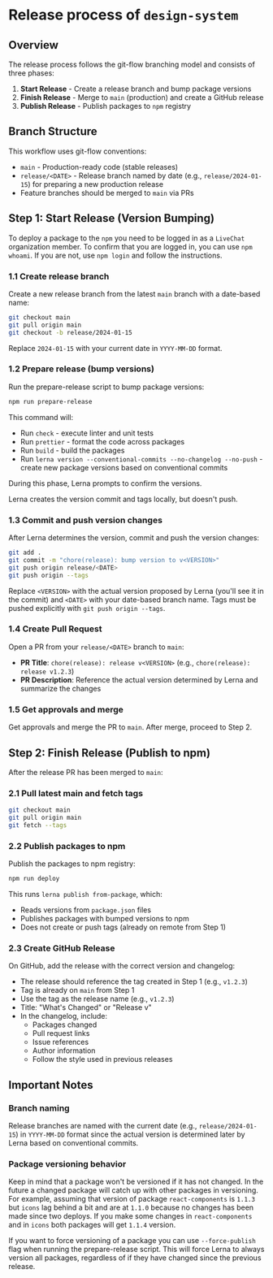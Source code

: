 # Release process of `design-system`

## Overview

The release process follows the git-flow branching model and consists of three phases:
1. **Start Release** - Create a release branch and bump package versions
2. **Finish Release** - Merge to `main` (production) and create a GitHub release
3. **Publish Release** - Publish packages to `npm` registry

## Branch Structure

This workflow uses git-flow conventions:
- `main` - Production-ready code (stable releases)
- `release/<DATE>` - Release branch named by date (e.g., `release/2024-01-15`) for preparing a new production release
- Feature branches should be merged to `main` via PRs

## Step 1: Start Release (Version Bumping)

To deploy a package to the `npm` you need to be logged in as a `LiveChat` organization member. To confirm that you are logged in, you can use `npm whoami`. If you are not, use `npm login` and follow the instructions.

### 1.1 Create release branch

Create a new release branch from the latest `main` branch with a date-based name:

```bash
git checkout main
git pull origin main
git checkout -b release/2024-01-15
```

Replace `2024-01-15` with your current date in `YYYY-MM-DD` format. 

### 1.2 Prepare release (bump versions)

Run the prepare-release script to bump package versions:

```bash
npm run prepare-release
```

This command will:
- Run `check` - execute linter and unit tests
- Run `prettier` - format the code across packages
- Run `build` - build the packages
- Run `lerna version --conventional-commits --no-changelog --no-push` - create new package versions based on conventional commits

During this phase, Lerna prompts to confirm the versions.

Lerna creates the version commit and tags locally, but doesn't push.

### 1.3 Commit and push version changes

After Lerna determines the version, commit and push the version changes:

```bash
git add .
git commit -m "chore(release): bump version to v<VERSION>"
git push origin release/<DATE>
git push origin --tags
```

Replace `<VERSION>` with the actual version proposed by Lerna (you'll see it in the commit) and `<DATE>` with your date-based branch name. Tags must be pushed explicitly with `git push origin --tags`.

### 1.4 Create Pull Request

Open a PR from your `release/<DATE>` branch to `main`:

- **PR Title**: `chore(release): release v<VERSION>` (e.g., `chore(release): release v1.2.3`)
- **PR Description**: Reference the actual version determined by Lerna and summarize the changes

### 1.5 Get approvals and merge

Get approvals and merge the PR to `main`. After merge, proceed to Step 2.

## Step 2: Finish Release (Publish to npm)

After the release PR has been merged to `main`:

### 2.1 Pull latest main and fetch tags

```bash
git checkout main
git pull origin main
git fetch --tags
```

### 2.2 Publish packages to npm

Publish the packages to npm registry:

```bash
npm run deploy
```

This runs `lerna publish from-package`, which:
- Reads versions from `package.json` files
- Publishes packages with bumped versions to npm
- Does not create or push tags (already on remote from Step 1)

### 2.3 Create GitHub Release

On GitHub, add the release with the correct version and changelog:

- The release should reference the tag created in Step 1 (e.g., `v1.2.3`)
- Tag is already on `main` from Step 1
- Use the tag as the release name (e.g., `v1.2.3`)
- Title: "What's Changed" or "Release v<VERSION>"
- In the changelog, include:
  - Packages changed
  - Pull request links
  - Issue references
  - Author information
  - Follow the style used in previous releases


## Important Notes

### Branch naming

Release branches are named with the current date (e.g., `release/2024-01-15`) in `YYYY-MM-DD` format since the actual version is determined later by Lerna based on conventional commits.

### Package versioning behavior

Keep in mind that a package won't be versioned if it has not changed. In the future a changed package will catch up with other packages in versioning. For example, assuming that version of package `react-components` is `1.1.3` but `icons` lag behind a bit and are at `1.1.0` because no changes has been made since two deploys. If you make some changes in `react-components` and in `icons` both packages will get `1.1.4` version.

If you want to force versioning of a package you can use `--force-publish` flag when running the prepare-release script. This will force Lerna to always version all packages, regardless of if they have changed since the previous release.

